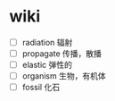 # wiki
 - [ ] radiation 辐射
 - [ ] propagate 传播，散播
 - [ ] elastic 弹性的
 - [ ] organism 生物，有机体
 - [ ] fossil 化石